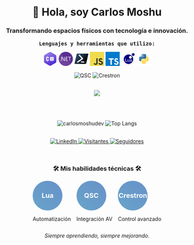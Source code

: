 <div align="center">

  <h1>👋 Hola, soy Carlos Moshu</h1>
  <h3>Transformando espacios físicos con tecnología e innovación.</h3>

  <p>
    <samp>
      <b>Lenguajes y herramientas que utilizo:</b>
    </samp>
  </p>
  
  <!-- Iconos de tecnologías -->
  <p>
    <img height="38" alt="C#" src="https://raw.githubusercontent.com/github/explore/80688e429a7d4ef2fca1e82350fe8e3517d3494d/topics/csharp/csharp.png">
    <img height="38" alt=".NET" src="https://raw.githubusercontent.com/github/explore/80688e429a7d4ef2fca1e82350fe8e3517d3494d/topics/dotnet/dotnet.png">
    <img height="38" alt="PowerShell" src="https://raw.githubusercontent.com/github/explore/80688e429a7d4ef2fca1e82350fe8e3517d3494d/topics/powershell/powershell.png">
    <img height="38" alt="JavaScript" src="https://raw.githubusercontent.com/github/explore/80688e429a7d4ef2fca1e82350fe8e3517d3494d/topics/javascript/javascript.png">
    <img height="38" alt="TypeScript" src="https://raw.githubusercontent.com/github/explore/80688e429a7d4ef2fca1e82350fe8e3517d3494d/topics/typescript/typescript.png">
    <img height="38" alt="Lua" src="https://raw.githubusercontent.com/github/explore/80688e429a7d4ef2fca1e82350fe8e3517d3494d/topics/lua/lua.png">
    <img height="38" alt="Python" src="https://raw.githubusercontent.com/github/explore/80688e429a7d4ef2fca1e82350fe8e3517d3494d/topics/python/python.png">
  </p>
  <p>
    <img height="38" alt="QSC" src="https://upload.wikimedia.org/wikipedia/commons/5/52/QSC_GmbH_Logo.svg">
    <img height="38" alt="Crestron" src="https://upload.wikimedia.org/wikipedia/commons/a/ab/Crestron_logo.svg">
  </p>


  <br>

  <!-- Tipografía animada -->
  <img src="https://readme-typing-svg.herokuapp.com?font=Iosevka&size=20&duration=3000&color=68A4C9&center=true&width=600&lines=Pasión+por+tecnología+y+digitalización.;Especialista+en+QSC+y+Crestron.;Integración+AV+con+precisión.;Amante+de+interfaces+eficientes+y+modernas.">
  
  <br><br>

  <!-- Estadísticas -->
  <div align="center">
    <img src="https://github-readme-stats.vercel.app/api?username=carlosmoshudev&show_icons=true&theme=radical&hide_border=true&locale=es" alt="carlosmoshudev">
    <img src="https://github-readme-stats.vercel.app/api/top-langs/?username=carlosmoshudev&langs_count=6&layout=compact&theme=radical&hide_border=true&locale=es" alt="Top Langs">
  </div>

  <br>

  <!-- Badges -->
  <p>
    <a href="https://www.linkedin.com/in/carlos-moshu/">
      <img src="https://img.shields.io/badge/LinkedIn-blue?logo=linkedin&labelColor=blue" alt="LinkedIn">
    </a>
    <a href="https://github.com/carlosmoshudev">
      <img src="https://komarev.com/ghpvc/?username=carlosmoshudev&label=Visitantes&logo=GitHub&color=brightgreen" alt="Visitantes">
    </a>
    <a href="https://github.com/carlosmoshudev">
      <img src="https://img.shields.io/github/followers/carlosmoshudev?label=Seguidores&logo=GitHub&color=brightgreen" alt="Seguidores">
    </a>
  </p>

  <br>

  <!-- Elemento innovador-->
<div align="center">
    <h3>🛠️ Mis habilidades técnicas 🛠️</h3>
    <div style="display: flex; justify-content: center; gap: 15px;">
        <div style="text-align: center;">
            <div style="width: 80px; height: 80px; border-radius: 50%; background: linear-gradient(45deg, #68A4C9, #6791c9); line-height: 80px; color: white; font-size: 18px; font-weight: bold;">
                Lua
            </div>
            <p>Automatización</p>
        </div>
        <div style="text-align: center;">
            <div style="width: 80px; height: 80px; border-radius: 50%; background: linear-gradient(45deg, #68A4C9, #6791c9); line-height: 80px; color: white; font-size: 18px; font-weight: bold;">
                QSC
            </div>
            <p>Integración AV</p>
        </div>
        <div style="text-align: center;">
            <div style="width: 80px; height: 80px; border-radius: 50%; background: linear-gradient(45deg, #68A4C9, #6791c9); line-height: 80px; color: white; font-size: 18px; font-weight: bold;">
                Crestron
            </div>
            <p>Control avanzado</p>
        </div>
    </div>
    <p><i>Siempre aprendiendo, siempre mejorando.</i></p>
</div>
